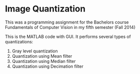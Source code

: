 # Image Quantization

This was a programming assignment for the Bachelors course Fundamentals of Computer Vision in my fifth semester (Fall 2014)

This is the MATLAB code with GUI. It performs several types of quantizations:

1. Gray level quantization
2. Quantization using Mean filter
3. Quantization using Median filter
4. Quantization using Decimation filter
